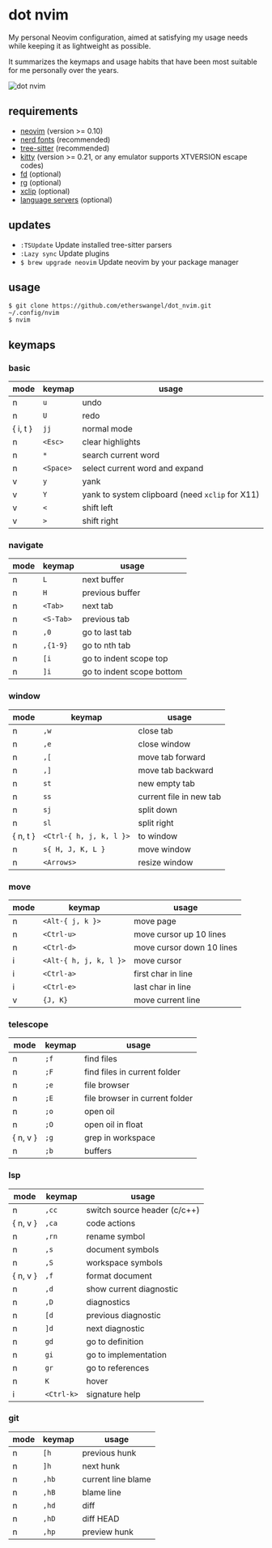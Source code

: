 # dot nvim

My personal Neovim configuration, aimed at satisfying my usage needs while keeping it as lightweight as possible.

It summarizes the keymaps and usage habits that have been most suitable for me personally over the years.

![dot nvim](https://github.com/etherswangel/leetcode_go/assets/65963536/b9e4b972-5295-4bd8-afea-e99b1e4044d7)

## requirements

- [neovim](https://github.com/neovim/neovim) (version >= 0.10)
- [nerd fonts](https://github.com/ryanoasis/nerd-fonts) (recommended)
- [tree-sitter](https://github.com/tree-sitter/tree-sitter) (recommended)
- [kitty](https://sw.kovidgoyal.net/kitty/) (version >= 0.21, or any emulator supports XTVERSION escape codes)
- [fd](https://github.com/sharkdp/fd) (optional)
- [rg](https://github.com/BurntSushi/ripgrep) (optional)
- [xclip](https://github.com/astrand/xclip) (optional)
- [language servers](https://github.com/neovim/nvim-lspconfig/blob/master/doc/server_configurations.md) (optional)

## updates

- `:TSUpdate` Update installed tree-sitter parsers
- `:Lazy sync` Update plugins
- `$ brew upgrade neovim` Update neovim by your package manager

## usage

```
$ git clone https://github.com/etherswangel/dot_nvim.git ~/.config/nvim
$ nvim
```

## keymaps

### basic

| mode | keymap | usage |
| ---- | ------ | ----- |
| n | `u` | undo |
| n | `U` | redo |
| { i, t } | `jj` | normal mode |
| n | `<Esc>` | clear highlights |
| n | `*` | search current word |
| n | `<Space>` | select current word and expand |
| v | `y` | yank |
| v | `Y` | yank to system clipboard (need `xclip` for X11) |
| v | `<` | shift left |
| v | `>` | shift right |

### navigate

| mode | keymap | usage |
| ---- | ------ | ----- |
| n | `L` | next buffer |
| n | `H` | previous buffer |
| n | `<Tab>` | next tab |
| n | `<S-Tab>` | previous tab |
| n | `,0` | go to last tab |
| n | `,{1-9}` | go to nth tab |
| n | `[i` | go to indent scope top |
| n | `]i` | go to indent scope bottom |

### window

| mode | keymap | usage |
| ---- | ------ | ----- |
| n | `,w` | close tab |
| n | `,e` | close window |
| n | `,[` | move tab forward |
| n | `,]` | move tab backward |
| n | `st` | new empty tab |
| n | `ss` | current file in new tab |
| n | `sj` | split down |
| n | `sl` | split right |
| { n, t } | `<Ctrl-{ h, j, k, l }>` | to window |
| n | `s{ H, J, K, L }` | move window |
| n | `<Arrows>` | resize window |

### move

| mode | keymap | usage |
| ---- | ------ | ----- |
| n | `<Alt-{ j, k }>` | move page |
| n | `<Ctrl-u>` | move cursor up 10 lines |
| n | `<Ctrl-d>` | move cursor down 10 lines |
| i | `<Alt-{ h, j, k, l }>` | move cursor |
| i | `<Ctrl-a>` | first char in line |
| i | `<Ctrl-e>` | last char in line |
| v | `{J, K}` | move current line |

### telescope

| mode | keymap | usage |
| ---- | ------ | ----- |
| n | `;f` | find files |
| n | `;F` | find files in current folder |
| n | `;e` | file browser |
| n | `;E` | file browser in current folder |
| n | `;o` | open oil |
| n | `;O` | open oil in float |
| { n, v } | `;g` | grep in workspace |
| n | `;b` | buffers |

### lsp

| mode | keymap | usage |
| ---- | ------ | ----- |
| n | `,cc` | switch source header (c/c++) |
| { n, v } | `,ca` | code actions |
| n | `,rn` | rename symbol |
| n | `,s` | document symbols |
| n | `,S` | workspace symbols |
| { n, v } | `,f` | format document |
| n | `,d` | show current diagnostic |
| n | `,D` | diagnostics |
| n | `[d` | previous diagnostic |
| n | `]d` | next diagnostic |
| n | `gd` | go to definition |
| n | `gi` | go to implementation |
| n | `gr` | go to references |
| n | `K` | hover |
| i | `<Ctrl-k>` | signature help |

### git

| mode | keymap | usage |
| ---- | ------ | ----- |
| n | `[h` | previous hunk |
| n | `]h` | next hunk |
| n | `,hb` | current line blame |
| n | `,hB` | blame line |
| n | `,hd` | diff |
| n | `,hD` | diff HEAD |
| n | `,hp` | preview hunk |
